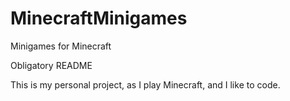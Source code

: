 # MinecraftMinigames
Minigames for Minecraft

Obligatory README

This is my personal project, as I play Minecraft, and I like to code. 
